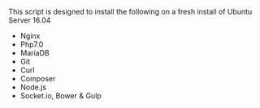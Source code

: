 This script is designed to install the following on a fresh install of Ubuntu Server 16.04
- Nginx
- Php7.0
- MariaDB
- Git
- Curl
- Composer
- Node.js
- Socket.io, Bower & Gulp

